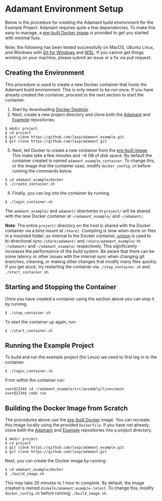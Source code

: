 # Adamant Environment Setup

Below is the procedure for creating the Adamant build environment for the Example Project. Adamant requires quite a few dependencies. To make this easy to manage, a [pre-built Docker image](https://hub.docker.com/r/dinkelk/adamant/tags) is provided to get you started with minimal fuss.

Note, the following has been tested successfully on MacOS, Ubuntu Linux, and Windows with [Git for Windows](https://git-scm.com/download/win) and [WSL](https://learn.microsoft.com/en-us/windows/wsl/install). If you cannot get things working on your machine, please submit an issue or a fix via pull request.

## Creating the Environment

This procedure is used to create a new Docker container that hosts the Adamant build environment. This is only meant to be run once. If you have already created the container, proceed to the next section to start the container.

 1. Start by downloading [Docker Desktop](https://www.docker.com/products/docker-desktop/).
 2. Next, create a new project directory and clone both the [Adamant](https://github.com/lasp/adamant) and [Example](https://github.com/lasp/adamant_example) repositories.

   ```
   $ mkdir project
   $ cd project
   $ git clone https://github.com/lasp/adamant_example.git
   $ git clone https://github.com/lasp/adamant.git
   ```

 3. Next, tell Docker to create a new container from the [pre-built image](https://hub.docker.com/r/dinkelk/adamant/tags). This make take a few minutes and ~6 GB of disk space. By default the container created is named `adamant_example_container`. To change this, or the image that the container uses, modify `docker_config.sh` before running the commands below.

   ```
   $ cd adamant_example/docker
   $ ./create_container.sh
   ```

 4. Finally, you can log into the container by running.

   ```
   $ ./login_container.sh
   ```

The `adamant_example/` and `adamant/` directories in `project/` will be shared with the new Docker container at `~/adamant_example/` and `~/adamant/`.

**Note**: The entire `project/` directory on the host is shared with the Docker container via a bind mount at `/share/`. Compiling
is slow when done on files in a mounted folder, so internal to the Docker container, [unison](https://github.com/bcpierce00/unison) is 
used to bi-directional sync `/share/adamant/` and `/share/adamant_example/` to `~/adamant/` and `~/adamant_example/` respectively. This significantly increases the performance
of the build system. Be aware that there can be some latency or other issues with the internal sync when changing git branches, cleaning, or making
other changes that modify many files quickly. If you get stuck, try restarting the container via `./stop_container.sh` and `./start_container.sh`.

## Starting and Stopping the Container 

Once you have created a container using the section above you can stop it by running.

  ```
  $ ./stop_container.sh
  ```

To start the container up again, run:

  ```
  $ ./start_container.sh
  ```

## Running the Example Project

To build and run the example project (for Linux) we need to first log in to the container.

  ```
  $ ./login_container.sh
  ```

From within the container run:

  ```
  user@1234$ cd ~/adamant_example/src/assembly/linux/main
  user@1234$ redo run
  ```

## Building the Docker Image from Scratch

The procedures above use the [pre-built Docker](https://hub.docker.com/r/dinkelk/adamant/tags) image. You can recreate this image locally using the provided `Dockerfile`. If you have
not already, clone both the [Adamant](https://github.com/lasp/adamant) and [Example](https://github.com/lasp/adamant_example) repositories into a project directory.

   ```
   $ mkdir project
   $ cd project
   $ git clone https://github.com/lasp/adamant_example.git
   $ git clone https://github.com/lasp/adamant.git
   ```

Next, you can create the Docker image by running:

  ```
  $ cd adamant_example/docker
  $ ./build_image.sh
  ```

This may take 30 minutes to 1 hour to complete. By default, the image created is named `dinkelk/adamant:example-latest`. To change this, modify `docker_config.sh` before running `./build_image.sh`.
